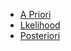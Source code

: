 - [A Priori]()
- [Lkelihood](https://eplnm.github.io/closure/)
- [Posteriori](https://ukb-dt.github.io/like/)

